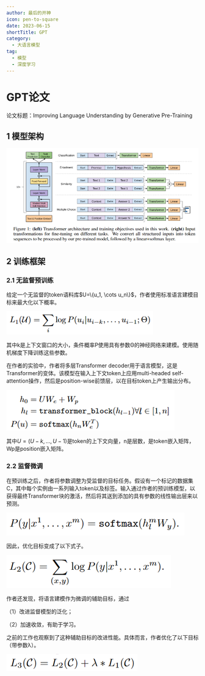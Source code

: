 ```yaml
---
author: 最后的开神
icon: pen-to-square
date: 2023-06-15
shortTitle: GPT
category:
  - 大语言模型
tag:
  - 模型
  - 深度学习
---
```


# GPT论文

论文标题：Improving Language Understanding by Generative Pre-Training

<!-- more -->

## 1 模型架构

![图1-1 GPT架构图](/assets/images/llm/gpt_1.png)

## 2 训练框架
### 2.1 无监督预训练
给定一个无监督的token语料库$U=\{u_1, \cots u_n\}$，作者使用标准语言建模目标来最大化以下概率。

![](/assets/images/llm/gpt_2.png)

其中k是上下文窗口的大小，条件概率P使用具有参数Θ的神经网络来建模。使用随机梯度下降训练这些参数。

在作者的实验中，作者将多层Transformer decoder用于语言模型，这是Transformer的变体。该模型在输入上下文token上应用multi-headed self-attention操作，然后是position-wise前馈层，以在目标token上产生输出分布。

![](/assets/images/llm/gpt_3.png)

其中$U=(U−k, …, U−1)$是token的上下文向量，n是层数，是token嵌入矩阵，Wp是position嵌入矩阵。

### 2.2 监督微调
在预训练之后，作者将参数调整为受监督的目标任务。假设有一个标记的数据集C，其中每个实例由一系列输入token以及标签。输入通过作者的预训练模型，以获得最终Transformer块的激活，然后将其送到添加的具有参数的线性输出层来以预测。

![](/assets/images/llm/gpt_4.png)

因此，优化目标变成了以下式子。

![](/assets/images/llm/gpt_5.png)

作者还发现，将语言建模作为微调的辅助目标，通过

（1）改进监督模型的泛化；

（2）加速收敛，有助于学习。

之前的工作也观察到了这种辅助目标的改进性能。具体而言，作者优化了以下目标（带参数λ）。

![](/assets/images/llm/gpt_6.png)
